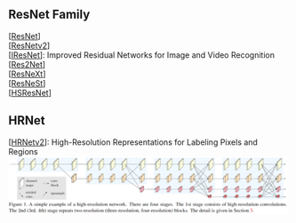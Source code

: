 ## ResNet Family

[[ResNet]()]  
[[ResNetv2]()]  
[[IResNet](https://arxiv.org/pdf/2004.04989.pdf)]: Improved Residual Networks for Image and Video Recognition  
[[Res2Net]()]  
[[ResNeXt]()]  
[[ResNeSt]()]  
[[HSResNet]()]  


## HRNet
[[HRNetv2](https://arxiv.org/pdf/1904.04514.pdf)]: High-Resolution Representations for Labeling Pixels and Regions
![HRNetv2](/images/HRNetv2.png)